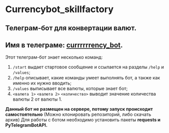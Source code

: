 # Сurrencybot_skillfactory

## Телеграм-бот для конвертации валют. 
## Имя в телеграме: [currrrrrency_bot](https://t.me/currrrrrency_bot).

Этот телеграм-бот знает несколько команд:

1. `/start` выдает стартовое сообщение и ссылается на разделы `/help` и `/values`;
2. `/help` описывает, какие команды умеет выполнять бот, а также как именно их нужно вводить;
3. `/values` выписывает все валюты, которые знает бот;
4. `<валюта 1>` `<валюта 2>` `<количество>` выводит значение количества валюты 2 от валюты 1.

**Данный бот не размещен на сервере, потому запуск происходит самостоятельно** (Можно клонировать репозиторий, либо скачать архив) 
Для работы с ботом необходимо установить пакеты **requests и PyTelegramBotAPI.**

